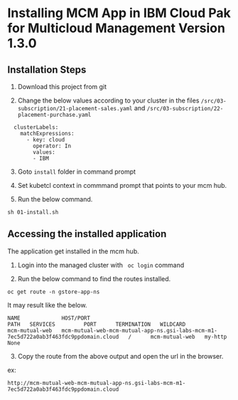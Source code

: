 # Installing MCM App in IBM Cloud Pak for Multicloud Management Version 1.3.0 

## Installation Steps

1. Download this project from git

2. Change the below values according to your cluster in the files `/src/03-subscription/21-placement-sales.yaml` and `/src/03-subscription/22-placement-purchase.yaml` 

```
  clusterLabels:
    matchExpressions:
      - key: cloud
        operator: In
        values:
        - IBM
```

3. Goto `install` folder in command prompt

4. Set kubetcl context in commmand prompt that points to your mcm hub.

5. Run the below command.

```
sh 01-install.sh
```

## Accessing the installed application

The application get installed in the mcm hub.

1. Login into the managed cluster with ` oc login`  command

2. Run the below command to find the routes installed.

```
oc get route -n gstore-app-ns
```

It may result like the below.
```
NAME             HOST/PORT                                                                                                                 PATH   SERVICES         PORT      TERMINATION   WILDCARD
mcm-mutual-web   mcm-mutual-web-mcm-mutual-app-ns.gsi-labs-mcm-m1-7ec5d722a0ab3f463fdc9ppdomain.cloud   /      mcm-mutual-web   my-http                 None
```

3. Copy the route from the above output and open the url in the browser.

ex:
```
http://mcm-mutual-web-mcm-mutual-app-ns.gsi-labs-mcm-m1-7ec5d722a0ab3f463fdc9ppdomain.cloud
```
